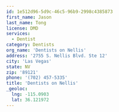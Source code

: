 ```yaml
---
id: 1e512d96-5d9c-46c5-96b9-2998c4385873
first_name: Jason
last_name: Tong
license: DMD
services:
  - Dentist
category: Dentists
org_name: 'Dentists on Nellis'
address: '2755 S. Nellis Blvd. Ste 12'
city: 'Las Vegas'
state: NV
zip: '89121'
phone: '(702) 457-5335'
title: 'Dentists on Nellis'
_geoloc:
  lng: -115.0903
  lat: 36.121972
---
```

